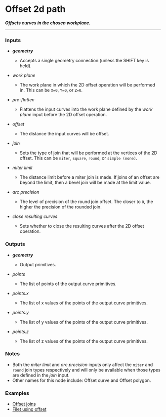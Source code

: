 # Offset 2d path

**_Offsets curves in the chosen workplane._**

---


### Inputs

* **_geometry_**

  * Accepts a single geometry connection (unless the SHIFT key is held).

* _work plane_

  * The work plane in which the 2D offset operation will be performed in. This can be `X=0`, `Y=0`, or `Z=0`.

* _pre-flatten_

  * Flattens the input curves into the work plane defined by the _work plane_ input before the 2D offset operation.

* _offset_

  * The distance the input curves will be offset.

* _join_

  * Sets the type of join that will be performed at the vertices of the 2D offset. This can be  `miter`, `square`, `round`, or `simple (none)`.

* _miter limit_

  * The distance limit before a miter join is made. If joins of an offset are beyond the limit, then a bevel join will be made at the limit value.

* _arc precision_

  * The level of precision of the round join offset. The closer to `0`, the higher the precision of the rounded join.

* _close resulting curves_

  * Sets whether to close the resulting curves after the 2D offset operation.


### Outputs

* **_geometry_**

  * Output primitives.

* _points_

  * The list of points of the output curve primitives.

* _points.x_

  * The list of x values of the points of the output curve primitives.

* _points.y_

  * The list of y values of the points of the output curve primitives.

* _points.z_

  * The list of z values of the points of the output curve primitives.


### Notes



* Both the _miter limit_ and _arc precision_ inputs only affect the `miter` and `round` join types respectively and will only be available when those types are defined in the _join_ input.
* Other names for this node include: Offset curve and Offset polygon.


### Examples



* <a href="https://creator.trimble.com/graph?assetURI=whp:4116d118-97d3-4d27-a68f-09df21dcd0c2&version=latest" target="_blank">Offset joins</a>
* <a href="https://creator.trimble.com/graph?assetURI=whp:fd24181a-8fa7-40b2-8404-00224cc84e6c&version=latest" target="_blank">Filet using offset</a>
